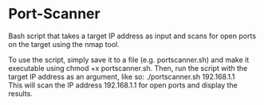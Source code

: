 # Port-Scanner
Bash script that takes a target IP address as input and scans for open ports on the target using the nmap tool.

To use the script, simply save it to a file (e.g. portscanner.sh) and make it executable using chmod +x portscanner.sh. Then, run the script with the target IP address as an argument, like so:
./portscanner.sh 192.168.1.1	
This will scan the IP address 192.168.1.1 for open ports and display the results.
